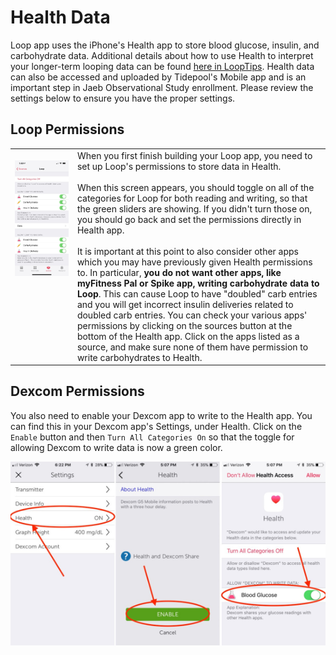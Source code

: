 # Health Data

Loop app uses the iPhone's Health app to store blood glucose, insulin, and carbohydrate data. Additional details about how to use Health to interpret your longer-term looping data can be found [here in LoopTips](https://kdisimone.github.io/looptips/data/health/). Health data can also be accessed and uploaded by Tidepool's Mobile app and is an important step in Jaeb Observational Study enrollment. Please review the settings below to ensure you have the proper settings.

## Loop Permissions

|    |   |
|----|---|
|![img/healthapp.jpg](img/healthapp.jpg) &nbsp; &nbsp; &nbsp; &nbsp; &nbsp; &nbsp; &nbsp; &nbsp; &nbsp; &nbsp; &nbsp;&nbsp; &nbsp; &nbsp; &nbsp; &nbsp; &nbsp; &nbsp; &nbsp; &nbsp; &nbsp; &nbsp;&nbsp; &nbsp; &nbsp; &nbsp; &nbsp; &nbsp; &nbsp; &nbsp; &nbsp; &nbsp; &nbsp; &nbsp; &nbsp; &nbsp; &nbsp; &nbsp; &nbsp; &nbsp; &nbsp; &nbsp; &nbsp; &nbsp; &nbsp; &nbsp; &nbsp; &nbsp; &nbsp; &nbsp; &nbsp; &nbsp; &nbsp; &nbsp; &nbsp; &nbsp; &nbsp;  &nbsp; &nbsp; &nbsp; &nbsp; &nbsp; &nbsp; &nbsp; &nbsp; &nbsp; &nbsp; &nbsp; &nbsp; &nbsp; &nbsp; &nbsp;   |   When you first finish building your Loop app, you need to set up Loop's permissions to store data in Health.</br></br>When this screen appears, you should toggle on all of the categories for Loop for both reading and writing, so that the green sliders are showing. If you didn't turn those on, you should go back and set the permissions directly in Health app. </br></br>It is important at this point to also consider other apps which you may have previously given Health permissions to. In particular, **you do not want other apps, like myFitness Pal or Spike app, writing carbohydrate data to Loop**. This can cause Loop to have "doubled" carb entries and you will get incorrect insulin deliveries related to doubled carb entries. You can check your various apps' permissions by clicking on the sources button at the bottom of the Health app. Click on the apps listed as a source, and make sure none of them have permission to write carbohydrates to Health.      |

## Dexcom Permissions

You also need to enable your Dexcom app to write to the Health app. You can find this in your Dexcom app's Settings, under Health.  Click on the `Enable` button and then `Turn All Categories On` so that the toggle for allowing Dexcom to write data is now a green color.

![img/health_g5.jpg](img/health_g5.jpg)
